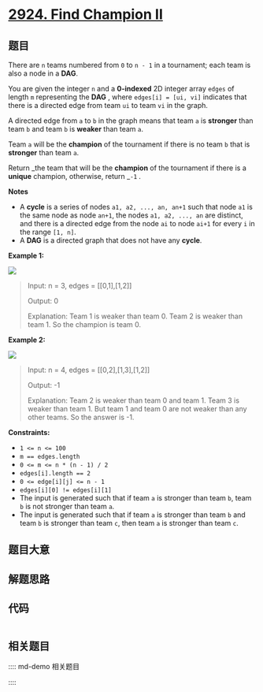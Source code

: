 # [2924. Find Champion II](https://leetcode.com/problems/find-champion-ii)

## 题目

There are `n` teams numbered from `0` to `n - 1` in a tournament; each team is
also a node in a **DAG**.

You are given the integer `n` and a **0-indexed** 2D integer array `edges` of
length `m` representing the **DAG** , where `edges[i] = [ui, vi]` indicates
that there is a directed edge from team `ui` to team `vi` in the graph.

A directed edge from `a` to `b` in the graph means that team `a` is
**stronger** than team `b` and team `b` is **weaker** than team `a`.

Team `a` will be the **champion** of the tournament if there is no team `b`
that is **stronger** than team `a`.

Return _the team that will be the **champion** of the tournament if there is a
**unique** champion, otherwise, return _`-1` _._

**Notes**

  * A **cycle** is a series of nodes `a1, a2, ..., an, an+1` such that node `a1` is the same node as node `an+1`, the nodes `a1, a2, ..., an` are distinct, and there is a directed edge from the node `ai` to node `ai+1` for every `i` in the range `[1, n]`.
  * A **DAG** is a directed graph that does not have any **cycle**.



**Example 1:**

![](https://assets.leetcode.com/uploads/2023/10/19/graph-3.png)

> Input: n = 3, edges = [[0,1],[1,2]]
> 
> Output: 0
> 
> Explanation: Team 1 is weaker than team 0. Team 2 is weaker than team 1. So the champion is team 0.

**Example 2:**

![](https://assets.leetcode.com/uploads/2023/10/19/graph-4.png)

> Input: n = 4, edges = [[0,2],[1,3],[1,2]]
> 
> Output: -1
> 
> Explanation: Team 2 is weaker than team 0 and team 1. Team 3 is weaker than team 1. But team 1 and team 0 are not weaker than any other teams. So the answer is -1.

**Constraints:**

  * `1 <= n <= 100`
  * `m == edges.length`
  * `0 <= m <= n * (n - 1) / 2`
  * `edges[i].length == 2`
  * `0 <= edge[i][j] <= n - 1`
  * `edges[i][0] != edges[i][1]`
  * The input is generated such that if team `a` is stronger than team `b`, team `b` is not stronger than team `a`.
  * The input is generated such that if team `a` is stronger than team `b` and team `b` is stronger than team `c`, then team `a` is stronger than team `c`.


## 题目大意

## 解题思路

## 代码

```javascript

```

## 相关题目

:::: md-demo 相关题目

::::
